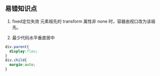 ## 易错知识点

1. fixed定位失效
元素祖先的 transform 属性非 none 时，容器由视口改为该祖先。

2. 最少代码水平垂直居中
```css
div.parent{
  display:flex;
}
div.child{
  margin:auto;
}
```